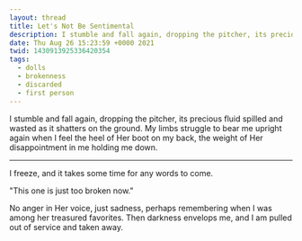 ```yaml
---
layout: thread
title: Let's Not Be Sentimental
description: I stumble and fall again, dropping the pitcher, its precious fluid spilled an...
date: Thu Aug 26 15:23:59 +0000 2021
twid: 1430913925336420354
tags:
  - dolls
  - brokenness
  - discarded
  - first person
---
```

<article class="thread">
<section class="tweet">
<p>I stumble and fall again, dropping the pitcher, its precious fluid spilled and wasted as it shatters on the ground. My limbs struggle to bear me upright again when I feel the heel of Her boot on my back, the weight of Her disappointment in me holding me down.</p>
</section>
<hr class="tweet_sep">
<section class="tweet">
<p>I freeze, and it takes some time for any words to come.</p>
<p>"This one is just too broken now."</p>
<p>No anger in Her voice, just sadness, perhaps remembering when I was among her treasured favorites. Then darkness envelops me, and I am pulled out of service and taken away.</p>
</section>
</article>

